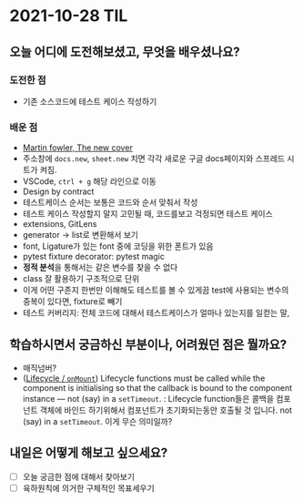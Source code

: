 # 2021-10-28 TIL 
## 오늘 어디에 도전해보셨고, 무엇을 배우셨나요?
### 도전한 점
- 기존 소스코드에 테스트 케이스 작성하기 
### 배운 점 
- [Martin fowler, The new cover](https://martinfowler.com/articles/refactoring-2nd-ed.html#new-cover)
- 주소창에 `docs.new`, `sheet.new` 치면 각각 새로운 구글 docs페이지와 스프레드 시트가 켜짐.
- VSCode, `ctrl + g` 해당 라인으로 이동 
- Design by contract 
- 테스트케이스 순서는 보통은 코드와 순서 맞춰서 작성
- 테스트 케이스 작성할지 말지 고민될 때, 코드를보고 걱정되면 테스트 케이스 
- extensions, GitLens
- generator -> list로 변환해서 보기 
- font, Ligature가 있는 font 중에 코딩을 위한 폰트가 있음 
- pytest fixture decorator: pytest magic
- **정적 분석**을 통해서는 같은 변수를 찾을 수 없다 
- class 잘 활용하기 구조적으로 단위 
- 이게 어떤 구존지 한번만 이해해도 테스트를 볼 수 있게끔 test에 사용되는 변수의 중복이 있다면, fixture로 빼기 
- 테스트 커버리지: 전체 코드에 대해서 테스트케이스가 얼마나 있는지를 일컫는 말, 
<!-- - 경계값과 일치하면 허용 1~5 사이, 1? 5? 일때는 에러나는지?  -->
## 학습하시면서 궁금하신 부분이나, 어려웠던 점은 뭘까요?
- 매직넘버?
- ([Lifecycle / `onMount`](https://svelte.dev/tutorial/onmount)) Lifecycle functions must be called while the component is initialising so that the callback is bound to the component instance — not (say) in a `setTimeout`.
: Lifecycle function들은 콜백을 컴포넌트 객체에 바인드 하기위해서 컴포넌트가 초기화되는동안 호출될 것 입니다.  not (say) in a `setTimeout`. 
이게 무슨 의미일까?
  
## 내일은 어떻게 해보고 싶으세요?
- [ ] 오늘 궁금한 점에 대해서 찾아보기
- [ ] 육하원칙에 의거한 구체적인 목표세우기